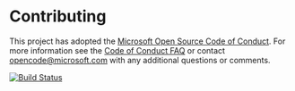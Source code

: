 # Contributing

This project has adopted the [Microsoft Open Source Code of Conduct](https://opensource.microsoft.com/codeofconduct/). For more information see the [Code of Conduct FAQ](https://opensource.microsoft.com/codeofconduct/faq/) or contact [opencode@microsoft.com](mailto:opencode@microsoft.com) with any additional questions or comments.

[![Build Status](https://dev.azure.com/renu0389/Parts%20Unlimited%20E2E%20-%20GitHub%20Integration/_apis/build/status/renuka788.PartsUnlimitedE2E?branchName=refs%2Fpull%2F1%2Fmerge)](https://dev.azure.com/renu0389/Parts%20Unlimited%20E2E%20-%20GitHub%20Integration/_build/latest?definitionId=6&branchName=refs%2Fpull%2F1%2Fmerge)
